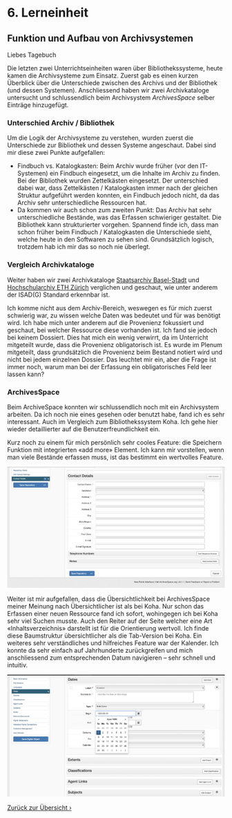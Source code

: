 # 6. Lerneinheit

## Funktion und Aufbau von Archivsystemen

Liebes Tagebuch

Die letzten zwei Unterrichtseinheiten waren über Bibliothekssysteme, heute kamen die Archivsysteme zum Einsatz. Zuerst gab es einen kurzen Überblick über die Unterschiede zwischen des Archivs und der Bibliothek (und dessen Systemen). Anschliessend haben wir zwei Archivkataloge untersucht und schlussendlich beim Archivsystem _ArchivesSpace_ selber Einträge hinzugefügt.

### Unterschied Archiv / Bibliothek
Um die Logik der Archivsysteme zu verstehen, wurden zuerst die Unterschiede zur Bibliothek und dessen Systeme angeschaut. Dabei sind mir diese zwei Punkte aufgefallen:
* Findbuch vs. Katalogkasten: Beim Archiv wurde früher (vor den IT-Systemen) ein Findbuch eingesetzt, um die Inhalte im Archiv zu finden. Bei der Bibliothek wurden Zettelkästen eingesetzt. Der unterschied dabei war, dass Zettelkästen / Katalogkasten immer nach der gleichen Struktur aufgeführt werden konnten, ein Findbuch jedoch nicht, da das Archiv sehr unterschiedliche Ressourcen hat. 
* Da kommen wir auch schon zum zweiten Punkt: Das Archiv hat sehr unterschiedliche Bestände, was das Erfassen schwieriger gestaltet. Die Bibliothek kann strukturierter vorgehen. 
Spannend finde ich, dass man schon früher beim Findbuch / Katalogkasten die Unterschiede sieht, welche heute in den Softwaren zu sehen sind. Grundsätzlich logisch, trotzdem hab ich mir das so noch nie überlegt.

### Vergleich Archivkataloge
Weiter haben wir zwei Archivkataloge [Staatsarchiv Basel-Stadt]( https://dls.staatsarchiv.bs.ch/records/458841) und [Hochschularchiv ETH Zürich](http://archivdatenbank-online.ethz.ch/hsa/#/) verglichen und geschaut, wie unter anderem der ISAD(G) Standard erkennbar ist. 

Ich komme nicht aus dem Archiv-Bereich, weswegen es für mich zuerst schwierig war, zu wissen welche Daten was bedeutet und für was benötigt wird. Ich habe mich unter anderem auf die Provenienz fokussiert und geschaut, bei welcher Ressource diese vorhanden ist. Ich fand sie jedoch bei keinem Dossiert. Dies hat mich ein wenig verwirrt, da im Unterricht mitgeteilt wurde, dass die Provenienz obligatorisch ist. Es wurde im Plenum mitgeteilt, dass grundsätzlich die Provenienz beim Bestand notiert wird und nicht bei jedem einzelnen Dossier. Das leuchtet mir ein, aber die Frage ist immer noch, warum man bei der Erfassung ein obligatorisches Feld leer lassen kann? 

### ArchivesSpace

Beim ArchiveSpace konnten wir schlussendlich noch mit ein Archivsystem arbeiten. Da ich noch nie eines gesehen oder benutzt habe, fand ich es sehr interessant. Auch im Vergleich zum Bibliothekssystem Koha. Ich gehe hier wieder detaillierter auf die Benutzerfreundlichkeit ein. 

Kurz noch zu einem für mich persönlich sehr cooles Feature: die Speichern Funktion mit integrierten «add more» Element. Ich kann mir vorstellen, wenn man viele Bestände erfassen muss, ist das bestimmt ein wertvolles Feature.

![Speicheroption ArchivesSpace](../img/06_speicher-ArchiveSpace.jpg)

Weiter ist mir aufgefallen, dass die Übersichtlichkeit bei ArchivesSpace meiner Meinung nach Übersichtlicher ist als bei Koha. Nur schon das Erfassen einer neuen Ressource fand ich sofort, wohingegen ich bei Koha sehr viel Suchen musste. Auch den Reiter auf der Seite welcher eine Art «Inhaltsverzeichnis» darstellt ist für die Orientierung wertvoll. Ich finde diese Baumstruktur übersichtlicher als die Tab-Version bei Koha. Ein weiteres sehr verständliches und hilfreiches Feature war der Kalender. Ich konnte da sehr einfach auf Jahrhunderte zurückgreifen und mich anschliessend zum entsprechenden Datum navigieren – sehr schnell und intuitiv. 

![Kalender und Inhaltsverzeichnis ArchivesSpace](../img/06_Kalender-archivesSpace.jpg)




[Zurück zur Übersicht ›](../README.md)
